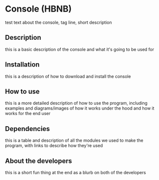 # Console (HBNB)

test text about the console, tag line, short description

## Description

this is a basic description of the console and what it's going to be used for

## Installation

this is a description of how to download and install the console

## How to use

this is a more detailed description of how to use the program, including examples and diagrams/images of how it works under the hood and how it works for the end user

## Dependencies

this is a table and description of all the modules we used to make the program, with links to describe how they're used

## About the developers

this is a short fun thing at the end as a blurb on both of the developers